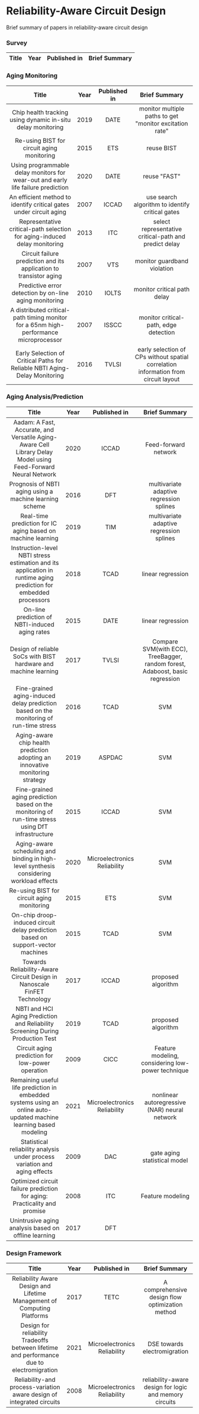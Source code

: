 # Reliability-Aware Circuit Design

Brief summary of papers in reliability-aware circuit design

### Survey
| Title | Year | Published in | Brief Summary |
| :---: | :--: | :----------: | :-----: |

### Aging Monitoring

| Title | Year | Published in | Brief Summary |
| :---: | :--: | :----------: | :-----: |
| Chip health tracking using dynamic in-situ delay monitoring | 2019 | DATE | monitor multiple paths to get "monitor excitation rate" |
| Re-using BIST for circuit aging monitoring | 2015 | ETS | reuse BIST |
| Using programmable delay monitors for wear-out and early life failure prediction | 2020 | DATE | reuse "FAST" | 
| An efficient method to identify critical gates under circuit aging | 2007 | ICCAD | use search algorithm to identify critical gates |
| Representative critical-path selection for aging-induced delay monitoring | 2013 | ITC | select representative critical-path and predict delay |
| Circuit failure prediction and its application to transistor aging | 2007 | VTS | monitor guardband violation |
| Predictive error detection by on-line aging monitoring | 2010 | IOLTS | monitor critical path delay |
| A distributed critical-path timing monitor for a 65nm high-performance microprocessor | 2007 | ISSCC | monitor critical-path, edge detection |
| Early Selection of Critical Paths for Reliable NBTI Aging-Delay Monitoring | 2016 | TVLSI | early selection of CPs without spatial correlation information from circuit layout |

### Aging Analysis/Prediction

| Title | Year | Published in | Brief Summary |
| :---: | :--: | :----------: | :-----: |
| Aadam: A Fast, Accurate, and Versatile Aging-Aware Cell Library Delay Model using Feed-Forward Neural Network | 2020 | ICCAD | Feed-forward network |
| Prognosis of NBTI aging using a machine learning scheme | 2016 | DFT | multivariate adaptive regression splines |
| Real-time prediction for IC aging based on machine learning | 2019 | TIM | multivariate adaptive regression splines |
| Instruction-level NBTI stress estimation and its application in runtime aging prediction for embedded processors | 2018 | TCAD | linear regression |
| On-line prediction of NBTI-induced aging rates | 2015 | DATE | linear regression | 
| Design of reliable SoCs with BIST hardware and machine learning | 2017 | TVLSI | Compare SVM(with ECC), TreeBagger, random forest, Adaboost, basic regression | 
| Fine-grained aging-induced delay prediction based on the monitoring of run-time stress | 2016 | TCAD | SVM |
| Aging-aware chip health prediction adopting an innovative monitoring strategy | 2019 | ASPDAC | SVM |
| Fine-grained aging prediction based on the monitoring of run-time stress using DfT infrastructure | 2015 | ICCAD | SVM |
| Aging-aware scheduling and binding in high-level synthesis considering workload effects | 2020 | Microelectronics Reliability | SVM |
| Re-using BIST for circuit aging monitoring | 2015 | ETS | SVM |
| On-chip droop-induced circuit delay prediction based on support-vector machines | 2015 | TCAD | SVM |
| Towards Reliability-Aware Circuit Design in Nanoscale FinFET Technology | 2017 | ICCAD | proposed algorithm | 
| NBTI and HCI Aging Prediction and Reliability Screening During Production Test | 2019 | TCAD | proposed algorithm |
| Circuit aging prediction for low-power operation | 2009 | CICC | Feature modeling, considering low-power technique |
| Remaining useful life prediction in embedded systems using an online auto-updated machine learning based modeling | 2021 | Microelectronics Reliability | nonlinear autoregressive (NAR) neural network |
| Statistical reliability analysis under process variation and aging effects | 2009 | DAC | gate aging statistical model |
| Optimized circuit failure prediction for aging: Practicality and promise | 2008 | ITC | Feature modeling |
| Unintrusive aging analysis based on offline learning | 2017 | DFT |  |

### Design Framework

| Title | Year | Published in | Brief Summary |
| :---: | :--: | :----------: | :-----: |
| Reliability Aware Design and Lifetime Management of Computing Platforms | 2017 | TETC | A comprehensive design flow optimization method |
| Design for reliability Tradeoffs between lifetime and performance due to electromigration | 2021 | Microelectronics Reliability | DSE towards electromigration | 
| Reliability-and process-variation aware design of integrated circuits | 2008 | Microelectronics Reliability |  reliability-aware design for logic and memory circuits |